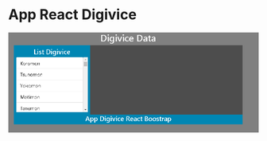 # App React Digivice

![](https://github.com/DunoCgame/Digivice-React/blob/main/Digiviceweb.png) 





